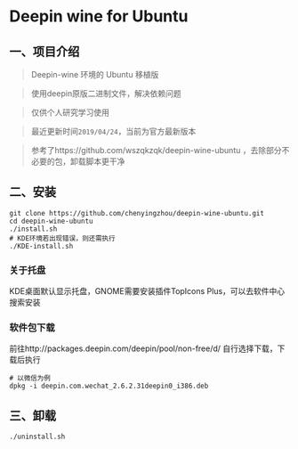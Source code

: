# Deepin wine for Ubuntu

## 一、项目介绍

> Deepin-wine 环境的 Ubuntu 移植版

> 使用deepin原版二进制文件，解决依赖问题

> 仅供个人研究学习使用

> 最近更新时间`2019/04/24`，当前为官方最新版本

> 参考了https://github.com/wszqkzqk/deepin-wine-ubuntu ，去除部分不必要的包，卸载脚本更干净

## 二、安装
```shell
git clone https://github.com/chenyingzhou/deepin-wine-ubuntu.git
cd deepin-wine-ubuntu
./install.sh
# KDE环境若出现错误，则还需执行
./KDE-install.sh
```
### 关于托盘
KDE桌面默认显示托盘，GNOME需要安装插件TopIcons Plus，可以去软件中心搜索安装

### 软件包下载
前往http://packages.deepin.com/deepin/pool/non-free/d/ 自行选择下载，下载后执行
```shell
# 以微信为例
dpkg -i deepin.com.wechat_2.6.2.31deepin0_i386.deb
```

## 三、卸载
```shell
./uninstall.sh
```

